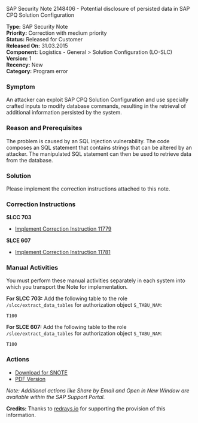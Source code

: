 SAP Security Note 2148406 - Potential disclosure of persisted data in SAP CPQ Solution Configuration

**Type:** SAP Security Note  
**Priority:** Correction with medium priority  
**Status:** Released for Customer  
**Released On:** 31.03.2015  
**Component:** Logistics - General > Solution Configuration (LO-SLC)  
**Version:** 1  
**Recency:** New  
**Category:** Program error  

### Symptom
An attacker can exploit SAP CPQ Solution Configuration and use specially crafted inputs to modify database commands, resulting in the retrieval of additional information persisted by the system.

### Reason and Prerequisites
The problem is caused by an SQL injection vulnerability. The code composes an SQL statement that contains strings that can be altered by an attacker. The manipulated SQL statement can then be used to retrieve data from the database.

### Solution
Please implement the correction instructions attached to this note.

### Correction Instructions
**SLCC 703**
- [Implement Correction Instruction 11779](https://me.sap.com/corrins/0002148406/11779)

**SLCE 607**
- [Implement Correction Instruction 11781](https://me.sap.com/corrins/0002148406/11781)

### Manual Activities
You must perform these manual activities separately in each system into which you transport the Note for implementation.

**For SLCC 703:**
Add the following table to the role `/slcc/extract_data_tables` for authorization object `S_TABU_NAM`:

```
T100
```

**For SLCE 607:**
Add the following table to the role `/slce/extract_data_tables` for authorization object `S_TABU_NAM`:

```
T100
```

### Actions
- [Download for SNOTE](https://notesdownloads.sap.com/note/0040000012739412017)
- [PDF Version](https://userapps.support.sap.com/sap/support/sfm/notes/print/0002148406?language=en-US&token=C94D2AAD66ACA78FB42BBBFC63C3CBC3)

*Note: Additional actions like Share by Email and Open in New Window are available within the SAP Support Portal.*

**Credits:** Thanks to [redrays.io](https://redrays.io) for supporting the provision of this information.